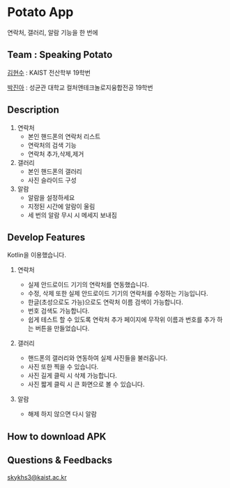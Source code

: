 # Potato App

연락처, 갤러리, 알람 기능을 한 번에

## Team : Speaking Potato
[김현수](https://github.com/leejy12) : KAIST 전산학부 19학번 

[박진아](https://github.com/pja9362) : 성균관 대학교 컬처앤테크놀로지융합전공 19학번

## Description

1. 연락처
    - 본인 핸드폰의 연락처 리스트
    - 연락처의 검색 기능
    - 연락처 추가,삭제,제거
2. 갤러리
    - 본인 핸드폰의 갤러리
    - 사진 슬라이드 구성
3. 알람
   - 알람을 설정하세요
   - 지정된 시간에 알람이 울림
   - 세 번의 알람 무시 시 메세지 보내짐




## Develop Features
Kotlin을 이용했습니다.

1. 연락처
   - 실제 안드로이드 기기의 연락처를 연동했습니다.
   - 수정, 삭제 또한 실제 안드로이드 기기의 연락처를 수정하는 기능입니다.
   - 한글(초성으로도 가능)으로도 연락처 이름 검색이 가능합니다.
   - 번호 검색도 가능합니다.
   - 쉽게 테스트 할 수 있도록 연락처 추가 페이지에 무작위 이름과 번호를 추가 하는 버튼을 만들었습니다.

2. 갤러리
   - 핸드폰의 갤러리와 연동하여 실제 사진들을 불러옵니다.
   - 사진 또한 찍을 수 있습니다.
   - 사진 길게 클릭 시 삭제 가능합니다.
   - 사진 짧게 클릭 시 큰 화면으로 볼 수 있습니다.
3. 알람
   - 해제 하지 않으면 다시 알람
     


## How to download APK

## Questions & Feedbacks
skykhs3@kaist.ac.kr


